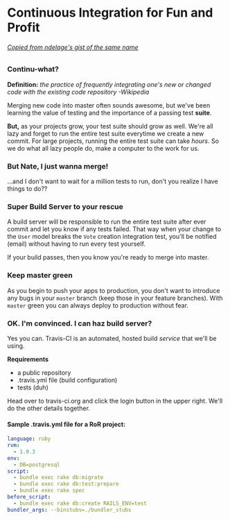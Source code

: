 # Continuous Integration for Fun and Profit

###### [Copied from ndelage's gist of the same name](https://gist.github.com/ndelage/5593921)

### Continu-what?

__Definition:__ _the practice of frequently integrating one's new or changed code with the existing code repository -Wikipedia_

Merging new code into master often sounds awesome, but we've been learning the value of testing and the importance of a passing test __suite__.

__But,__ as your projects grow, your test suite should grow as well. We're all lazy and forget to run the entire test suite everytime we create a new commit. For large projects, running the entire test suite can take _hours_. So we do what all lazy people do, make a computer to the work for us.

### But Nate, I just wanna merge!

...and I don't want to wait for a million tests to run, don't you realize I have things to do??

### Super Build Server to your rescue

A build server will be responsible to run the entire test suite after ever commit and let you know if any tests failed. That way when your change to the `User` model breaks the `Vote` creation integration test, you'll be notified (email) without having to run every test yourself.

If your build passes, then you know you're ready to merge into master.

### Keep master green

As you begin to push your apps to production, you don't want to introduce any bugs in your `master` branch (keep those in your feature branches). With `master` green you can always deploy to production without fear.

### OK. I'm convinced. I can haz build server?

Yes you can. Travis-CI is an automated, hosted build _service_ that we'll be using.

__Requirements__

- a public repository
- .travis.yml file (build configuration)
- tests (duh)

Head over to travis-ci.org and click the login button in the upper right. We'll do the other details together.

#### Sample .travis.yml file for a RoR project:
```yml
language: ruby
rvm:
  - 1.9.3
env:
  - DB=postgresql
script:
  - bundle exec rake db:migrate
  - bundle exec rake db:test:prepare
  - bundle exec rake spec
before_script:
  - bundle exec rake db:create RAILS_ENV=test
bundler_args: --binstubs=./bundler_stubs
```

